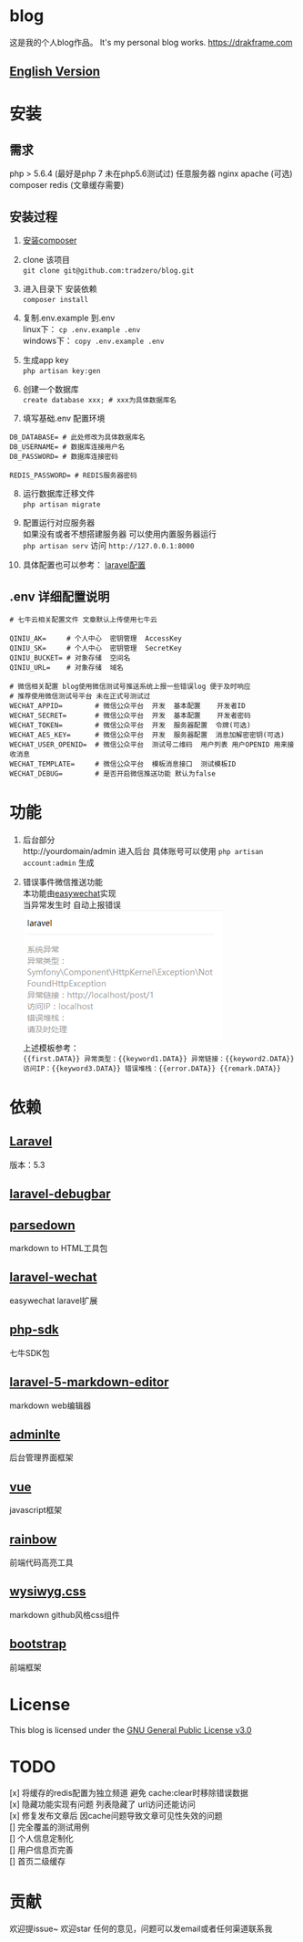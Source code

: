 # blog
这是我的个人blog作品。 It's my personal blog works. https://drakframe.com

## <a href="docs/english.md">English Version</a>

# 安装

## 需求
php > 5.6.4 (最好是php 7 未在php5.6测试过)
任意服务器 nginx apache (可选)
composer
redis (文章缓存需要)

## 安装过程

1. [安装composer](http://docs.phpcomposer.com/00-intro.html)

2. clone 该项目  
`git clone git@github.com:tradzero/blog.git` 

3. 进入目录下 安装依赖  
`composer install`

4. 复制.env.example 到.env  
linux下： `cp .env.example .env`  
windows下： `copy .env.example .env`

5. 生成app key  
`php artisan key:gen`

6. 创建一个数据库  
`create database xxx; # xxx为具体数据库名`

7. 填写基础.env 配置环境  

```
DB_DATABASE= # 此处修改为具体数据库名
DB_USERNAME= # 数据库连接用户名
DB_PASSWORD= # 数据库连接密码

REDIS_PASSWORD= # REDIS服务器密码
```

8. 运行数据库迁移文件  
`php artisan migrate`

9. 配置运行对应服务器  
如果没有或者不想搭建服务器 可以使用内置服务器运行  
`php artisan serv` 访问 `http://127.0.0.1:8000`

10. 具体配置也可以参考： [laravel配置](http://d.laravel-china.org/docs/5.3/installation)

## .env 详细配置说明

```
# 七牛云相关配置文件 文章默认上传使用七牛云

QINIU_AK=     # 个人中心  密钥管理  AccessKey
QINIU_SK=     # 个人中心  密钥管理  SecretKey
QINIU_BUCKET= # 对象存储  空间名
QINIU_URL=    # 对象存储  域名

# 微信相关配置 blog使用微信测试号推送系统上报一些错误log 便于及时响应
# 推荐使用微信测试号平台 未在正式号测试过
WECHAT_APPID=        # 微信公众平台  开发  基本配置    开发者ID
WECHAT_SECRET=       # 微信公众平台  开发  基本配置    开发者密码
WECHAT_TOKEN=        # 微信公众平台  开发  服务器配置  令牌(可选)
WECHAT_AES_KEY=      # 微信公众平台  开发  服务器配置  消息加解密密钥(可选)
WECHAT_USER_OPENID=  # 微信公众平台  测试号二维码  用户列表 用户OPENID 用来接收消息
WECHAT_TEMPLATE=     # 微信公众平台  模板消息接口  测试模板ID
WECHAT_DEBUG=        # 是否开启微信推送功能 默认为false
```

# 功能
1. 后台部分  
http://yourdomain/admin 进入后台 具体账号可以使用 `php artisan account:admin` 生成

2. 错误事件微信推送功能  
本功能由[easywechat](https://easywechat.org/)实现  
当异常发生时 自动上报错误  
![example](imgs/wechat_report.png)  
上述模板参考：  
`{{first.DATA}} 异常类型：{{keyword1.DATA}} 异常链接：{{keyword2.DATA}} 访问IP：{{keyword3.DATA}} 错误堆栈：{{error.DATA}} {{remark.DATA}}`

# 依赖

## [Laravel](https://laravel.com/)  
版本：5.3

## [laravel-debugbar](https://github.com/barryvdh/laravel-debugbar)

## [parsedown](https://github.com/erusev/parsedown)  
markdown to HTML工具包

## [laravel-wechat](https://easywechat.org/)  
easywechat laravel扩展

## [php-sdk](https://github.com/qiniu/php-sdk)  
七牛SDK包

## [laravel-5-markdown-editor](https://github.com/yccphp/laravel-5-markdown-editor)  
markdown web编辑器

## [adminlte](https://adminlte.io/)  
后台管理界面框架

## [vue](https://cn.vuejs.org/)
javascript框架

## [rainbow](https://github.com/ccampbell/rainbow)  
前端代码高亮工具

## [wysiwyg.css](https://github.com/jgthms/wysiwyg.css)
markdown github风格css组件

## [bootstrap](http://getbootstrap.com/)
前端框架

# License

This blog is licensed under the [GNU General Public License v3.0](http://www.gnu.org/licenses/gpl-3.0.html)

# TODO

[x] 将缓存的redis配置为独立频道 避免 cache:clear时移除错误数据  
[x] 隐藏功能实现有问题 列表隐藏了 url访问还能访问  
[x] 修复发布文章后 因cache问题导致文章可见性失效的问题  
[] 完全覆盖的测试用例  
[] 个人信息定制化  
[] 用户信息页完善  
[] 首页二级缓存  

# 贡献
欢迎提issue~ 欢迎star  任何的意见，问题可以发email或者任何渠道联系我